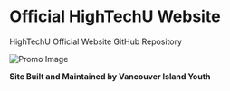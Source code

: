 # Official HighTechU Website

HighTechU Official Website GitHub Repository

![Promo Image](img/promo.png)

**Site Built and Maintained by Vancouver Island Youth**
